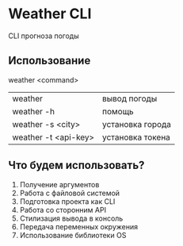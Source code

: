 # Weather CLI

CLI прогноза погоды

## Использование

weather \<command>

|                       |                  |
|:----------------------|:-----------------|
| weather               | вывод погоды     |
| weather -h            | помощь           |
| weather -s \<city>    | установка города |
| weather -t \<api-key> | установка токена |

## Что будем использовать?

1. Получение аргументов
1. Работа с файловой системой
1. Подготовка проекта как CLI
1. Работа со сторонним API
1. Стилизация вывода в консоль
1. Передача переменных окружения
1. Использование библиотеки OS

